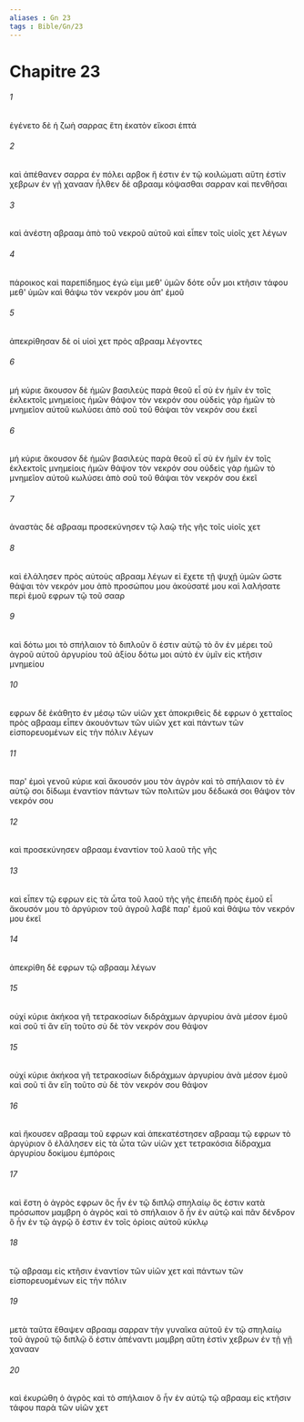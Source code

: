 ```yaml
---
aliases : Gn 23
tags : Bible/Gn/23
---
```


# Chapitre 23

###### 1
ἐγένετο δὲ ἡ ζωὴ σαρρας ἔτη ἑκατὸν εἴκοσι ἑπτά
###### 2
καὶ ἀπέθανεν σαρρα ἐν πόλει αρβοκ ἥ ἐστιν ἐν τῷ κοιλώματι αὕτη ἐστὶν χεβρων ἐν γῇ χανααν ἦλθεν δὲ αβρααμ κόψασθαι σαρραν καὶ πενθῆσαι
###### 3
καὶ ἀνέστη αβρααμ ἀπὸ τοῦ νεκροῦ αὐτοῦ καὶ εἶπεν τοῖς υἱοῖς χετ λέγων
###### 4
πάροικος καὶ παρεπίδημος ἐγώ εἰμι μεθ' ὑμῶν δότε οὖν μοι κτῆσιν τάφου μεθ' ὑμῶν καὶ θάψω τὸν νεκρόν μου ἀπ' ἐμοῦ
###### 5
ἀπεκρίθησαν δὲ οἱ υἱοὶ χετ πρὸς αβρααμ λέγοντες
###### 6
μή κύριε ἄκουσον δὲ ἡμῶν βασιλεὺς παρὰ θεοῦ εἶ σὺ ἐν ἡμῖν ἐν τοῖς ἐκλεκτοῖς μνημείοις ἡμῶν θάψον τὸν νεκρόν σου οὐδεὶς γὰρ ἡμῶν τὸ μνημεῖον αὐτοῦ κωλύσει ἀπὸ σοῦ τοῦ θάψαι τὸν νεκρόν σου ἐκεῖ
###### 6
μή κύριε ἄκουσον δὲ ἡμῶν βασιλεὺς παρὰ θεοῦ εἶ σὺ ἐν ἡμῖν ἐν τοῖς ἐκλεκτοῖς μνημείοις ἡμῶν θάψον τὸν νεκρόν σου οὐδεὶς γὰρ ἡμῶν τὸ μνημεῖον αὐτοῦ κωλύσει ἀπὸ σοῦ τοῦ θάψαι τὸν νεκρόν σου ἐκεῖ
###### 7
ἀναστὰς δὲ αβρααμ προσεκύνησεν τῷ λαῷ τῆς γῆς τοῖς υἱοῖς χετ
###### 8
καὶ ἐλάλησεν πρὸς αὐτοὺς αβρααμ λέγων εἰ ἔχετε τῇ ψυχῇ ὑμῶν ὥστε θάψαι τὸν νεκρόν μου ἀπὸ προσώπου μου ἀκούσατέ μου καὶ λαλήσατε περὶ ἐμοῦ εφρων τῷ τοῦ σααρ
###### 9
καὶ δότω μοι τὸ σπήλαιον τὸ διπλοῦν ὅ ἐστιν αὐτῷ τὸ ὂν ἐν μέρει τοῦ ἀγροῦ αὐτοῦ ἀργυρίου τοῦ ἀξίου δότω μοι αὐτὸ ἐν ὑμῖν εἰς κτῆσιν μνημείου
###### 10
εφρων δὲ ἐκάθητο ἐν μέσῳ τῶν υἱῶν χετ ἀποκριθεὶς δὲ εφρων ὁ χετταῖος πρὸς αβρααμ εἶπεν ἀκουόντων τῶν υἱῶν χετ καὶ πάντων τῶν εἰσπορευομένων εἰς τὴν πόλιν λέγων
###### 11
παρ' ἐμοὶ γενοῦ κύριε καὶ ἄκουσόν μου τὸν ἀγρὸν καὶ τὸ σπήλαιον τὸ ἐν αὐτῷ σοι δίδωμι ἐναντίον πάντων τῶν πολιτῶν μου δέδωκά σοι θάψον τὸν νεκρόν σου
###### 12
καὶ προσεκύνησεν αβρααμ ἐναντίον τοῦ λαοῦ τῆς γῆς
###### 13
καὶ εἶπεν τῷ εφρων εἰς τὰ ὦτα τοῦ λαοῦ τῆς γῆς ἐπειδὴ πρὸς ἐμοῦ εἶ ἄκουσόν μου τὸ ἀργύριον τοῦ ἀγροῦ λαβὲ παρ' ἐμοῦ καὶ θάψω τὸν νεκρόν μου ἐκεῖ
###### 14
ἀπεκρίθη δὲ εφρων τῷ αβρααμ λέγων
###### 15
οὐχί κύριε ἀκήκοα γῆ τετρακοσίων διδράχμων ἀργυρίου ἀνὰ μέσον ἐμοῦ καὶ σοῦ τί ἂν εἴη τοῦτο σὺ δὲ τὸν νεκρόν σου θάψον
###### 15
οὐχί κύριε ἀκήκοα γῆ τετρακοσίων διδράχμων ἀργυρίου ἀνὰ μέσον ἐμοῦ καὶ σοῦ τί ἂν εἴη τοῦτο σὺ δὲ τὸν νεκρόν σου θάψον
###### 16
καὶ ἤκουσεν αβρααμ τοῦ εφρων καὶ ἀπεκατέστησεν αβρααμ τῷ εφρων τὸ ἀργύριον ὃ ἐλάλησεν εἰς τὰ ὦτα τῶν υἱῶν χετ τετρακόσια δίδραχμα ἀργυρίου δοκίμου ἐμπόροις
###### 17
καὶ ἔστη ὁ ἀγρὸς εφρων ὃς ἦν ἐν τῷ διπλῷ σπηλαίῳ ὅς ἐστιν κατὰ πρόσωπον μαμβρη ὁ ἀγρὸς καὶ τὸ σπήλαιον ὃ ἦν ἐν αὐτῷ καὶ πᾶν δένδρον ὃ ἦν ἐν τῷ ἀγρῷ ὅ ἐστιν ἐν τοῖς ὁρίοις αὐτοῦ κύκλῳ
###### 18
τῷ αβρααμ εἰς κτῆσιν ἐναντίον τῶν υἱῶν χετ καὶ πάντων τῶν εἰσπορευομένων εἰς τὴν πόλιν
###### 19
μετὰ ταῦτα ἔθαψεν αβρααμ σαρραν τὴν γυναῖκα αὐτοῦ ἐν τῷ σπηλαίῳ τοῦ ἀγροῦ τῷ διπλῷ ὅ ἐστιν ἀπέναντι μαμβρη αὕτη ἐστὶν χεβρων ἐν τῇ γῇ χανααν
###### 20
καὶ ἐκυρώθη ὁ ἀγρὸς καὶ τὸ σπήλαιον ὃ ἦν ἐν αὐτῷ τῷ αβρααμ εἰς κτῆσιν τάφου παρὰ τῶν υἱῶν χετ
